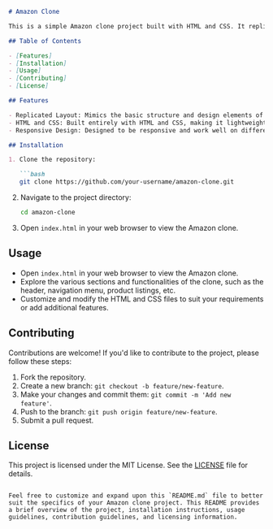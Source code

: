 ```markdown
# Amazon Clone

This is a simple Amazon clone project built with HTML and CSS. It replicates the basic layout and design of the Amazon website using only front-end technologies.

## Table of Contents

- [Features]
- [Installation]
- [Usage]
- [Contributing]
- [License]

## Features

- Replicated Layout: Mimics the basic structure and design elements of the Amazon website.
- HTML and CSS: Built entirely with HTML and CSS, making it lightweight and easy to understand.
- Responsive Design: Designed to be responsive and work well on different screen sizes.

## Installation

1. Clone the repository:

   ```bash
   git clone https://github.com/your-username/amazon-clone.git
   ```

2. Navigate to the project directory:

   ```bash
   cd amazon-clone
   ```

3. Open `index.html` in your web browser to view the Amazon clone.

## Usage

- Open `index.html` in your web browser to view the Amazon clone.
- Explore the various sections and functionalities of the clone, such as the header, navigation menu, product listings, etc.
- Customize and modify the HTML and CSS files to suit your requirements or add additional features.

## Contributing

Contributions are welcome! If you'd like to contribute to the project, please follow these steps:

1. Fork the repository.
2. Create a new branch: `git checkout -b feature/new-feature`.
3. Make your changes and commit them: `git commit -m 'Add new feature'`.
4. Push to the branch: `git push origin feature/new-feature`.
5. Submit a pull request.

## License

This project is licensed under the MIT License. See the [LICENSE](LICENSE) file for details.
```

Feel free to customize and expand upon this `README.md` file to better suit the specifics of your Amazon clone project. This README provides a brief overview of the project, installation instructions, usage guidelines, contribution guidelines, and licensing information.
